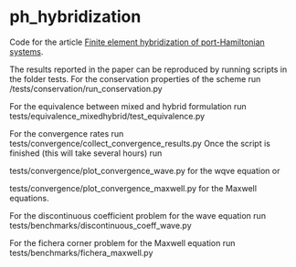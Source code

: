 # ph_hybridization
Code for the article [Finite element hybridization of port-Hamiltonian systems](https://arxiv.org/abs/2302.06239).

The results reported in the paper can be reproduced by running scripts in the folder tests. 
For the conservation properties of the scheme run 
/tests/conservation/run_conservation.py

For the equivalence between mixed and hybrid formulation run 
tests/equivalence_mixedhybrid/test_equivalence.py

For the convergence rates run 
tests/convergence/collect_convergence_results.py
Once the script is finished (this will take several hours) run 

tests/convergence/plot_convergence_wave.py
for the wqve equation or

tests/convergence/plot_convergence_maxwell.py
for the Maxwell equations.

For the discontinuous coefficient problem for the wave equation run 
tests/benchmarks/discontinuous_coeff_wave.py

For the fichera corner problem for the Maxwell equation run 
tests/benchmarks/fichera_maxwell.py
